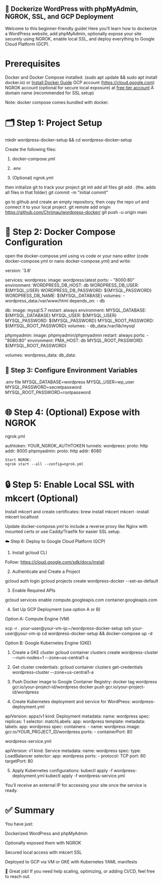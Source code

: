 ## 📘 Dockerize WordPress with phpMyAdmin, NGROK, SSL, and GCP Deployment
Welcome to this beginner-friendly guide! Here you’ll learn how to dockerize a WordPress website, add phpMyAdmin, optionally expose your site securely using NGROK, enable local SSL, and deploy everything to Google Cloud Platform (GCP).

# Prerequisites

Docker and Docker Compose installed. (sudo apt update && sudo apt install docker.io) or [Install Docker Guide](https://docs.docker.com/get-docker/)
GCP account (https://cloud.google.com)
NGROK account (optional for secure local exposure) at [free tier account](https://dashboard.ngrok.com/signup)
A domain name (recommended for SSL setup)

Note: docker compose comes bundled with docker.

# 🗂️ Step 1: Project Setup
mkdir wordpress-docker-setup && cd wordpress-docker-setup

Create the following files:

1.  docker-compose.yml
  
2. .env

3. (Optional) ngrok.yml

then initialize git to track your project
git init
add all files
git add . (the. adds all files in that folder)
git commit -m "initial commit"

go to github and create an empty repository, then copy the repo url and connect it to your local project.
git remote add origin https://github.com/Chrimau/wordpress-docker/
git push -u origin main

# 🐳 Step 2: Docker Compose Configuration
open the docker-compose.yml using vs code or your nano editor (code docker-compose.yml or nano docker-compose.yml) and write:

version: '3.8'

services:
  wordpress:
    image: wordpress:latest
    ports:
      - "8000:80"
    environment:
      WORDPRESS_DB_HOST: db
      WORDPRESS_DB_USER: ${MYSQL_USER}
      WORDPRESS_DB_PASSWORD: ${MYSQL_PASSWORD}
      WORDPRESS_DB_NAME: ${MYSQL_DATABASE}
    volumes:
      - wordpress_data:/var/www/html
    depends_on:
      - db

  db:
    image: mysql:5.7
    restart: always
    environment:
      MYSQL_DATABASE: ${MYSQL_DATABASE}
      MYSQL_USER: ${MYSQL_USER}
      MYSQL_PASSWORD: ${MYSQL_PASSWORD}
      MYSQL_ROOT_PASSWORD: ${MYSQL_ROOT_PASSWORD}
    volumes:
      - db_data:/var/lib/mysql

  phpmyadmin:
    image: phpmyadmin/phpmyadmin
    restart: always
    ports:
      - "8080:80"
    environment:
      PMA_HOST: db
      MYSQL_ROOT_PASSWORD: ${MYSQL_ROOT_PASSWORD}

volumes:
  wordpress_data:
  db_data:

## 🔐 Step 3: Configure Environment Variables
.env file
MYSQL_DATABASE=wordpress
MYSQL_USER=wp_user
MYSQL_PASSWORD=secretpassword
MYSQL_ROOT_PASSWORD=rootpassword

# 🌐 Step 4: (Optional) Expose with NGROK
ngrok.yml

authtoken: YOUR_NGROK_AUTHTOKEN
tunnels:
  wordpress:
    proto: http
    addr: 8000
  phpmyadmin:
    proto: http
    addr: 8080

    Start NGROK:
    ngrok start --all --config=ngrok.yml

  # 🔒 Step 5: Enable Local SSL with mkcert (Optional)

Install mkcert and create certificates:
brew install mkcert
mkcert -install
mkcert localhost

Update docker-compose.yml to include a reverse proxy like Nginx with mounted certs or use Caddy/Traefik for easier SSL setup.

☁️ Step 6: Deploy to Google Cloud Platform (GCP)

1. Install gcloud CLI

Follow: https://cloud.google.com/sdk/docs/install

2. Authenticate and Create a Project

gcloud auth login
gcloud projects create wordpress-docker --set-as-default

3. Enable Required APIs

gcloud services enable compute.googleapis.com container.googleapis.com

4. Set Up GCP Deployment (use option A or B)

Option A: Compute Engine (VM)

scp -r . your-user@your-vm-ip:~/wordpress-docker-setup
ssh your-user@your-vm-ip
cd wordpress-docker-setup && docker-compose up -d

Option B: Google Kubernetes Engine (GKE)

1. Create a GKE cluster
   gcloud container clusters create wordpress-cluster --num-nodes=1 --zone=us-central1-a
   
2. Get cluster credentials:
   gcloud container clusters get-credentials wordpress-cluster --zone=us-central1-a

3. Push Docker image to Google Container Registry:
   docker tag wordpress gcr.io/your-project-id/wordpress
   docker push gcr.io/your-project-id/wordpress

4. Create Kubernetes deployment and service for WordPress:
  wordpress-deployment.yml

apiVersion: apps/v1
kind: Deployment
metadata:
  name: wordpress
spec:
  replicas: 1
  selector:
    matchLabels:
      app: wordpress
  template:
    metadata:
      labels:
        app: wordpress
    spec:
      containers:
      - name: wordpress
        image: gcr.io/YOUR_PROJECT_ID/wordpress
        ports:
        - containerPort: 80
        
 wordpress-service.yml

apiVersion: v1
kind: Service
metadata:
  name: wordpress
spec:
  type: LoadBalancer
  selector:
    app: wordpress
  ports:
    - protocol: TCP
      port: 80
      targetPort: 80

5. Apply Kubernetes configurations:
   kubectl apply -f wordpress-deployment.yml
kubectl apply -f wordpress-service.yml

You’ll receive an external IP for accessing your site once the service is ready.

# ✅ Summary

You have just:

Dockerized WordPress and phpMyAdmin

Optionally exposed them with NGROK

Secured local access with mkcert SSL

Deployed to GCP via VM or GKE with Kubernetes YAML manifests

🎉 Great job! If you need help scaling, optimizing, or adding CI/CD, feel free to reach out.
